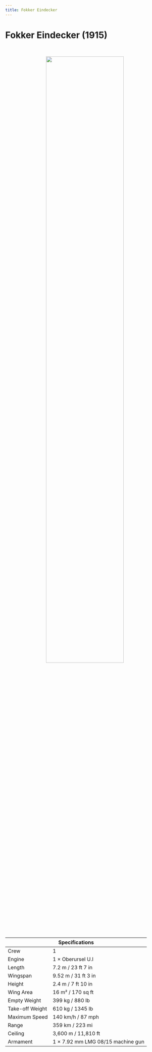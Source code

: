 ```yaml
---
title: Fokker Eindecker
---
```


<h1 class="center-header">Fokker Eindecker (1915)</h1>

<br>

<p align="center">
  <img src="../images/fokker_eindecker.jpg" width="70%">
</p>

<br>

<table class="table_component">
  <thead>
    <tr>
      <th colspan="2" class="header">Specifications</th>
    </tr>
  </thead>
  <tbody>
    <tr>
      <td>Crew</td>
      <td>1</td>
    </tr>
    <tr>
      <td>Engine</td>
      <td>1 × Oberursel U.I</td>
    </tr>
    <tr>
      <td>Length</td>
      <td>7.2 m / 23 ft 7 in</td>
    </tr>
    <tr>
      <td>Wingspan</td>
      <td>9.52 m / 31 ft 3 in</td>
    </tr>
    <tr>
      <td>Height</td>
      <td>2.4 m / 7 ft 10 in</td>
    </tr>
    <tr>
      <td>Wing Area</td>
      <td>16 m² / 170 sq ft</td>
    </tr>
    <tr>
      <td>Empty Weight</td>
      <td>399 kg / 880 lb</td>
    </tr>
    <tr>
      <td>Take-off Weight</td>
      <td>610 kg / 1345 lb</td>
    </tr>
    <tr>
      <td>Maximum Speed</td>
      <td>140 km/h / 87 mph</td>
    </tr>
    <tr>
      <td>Range</td>
      <td>359 km / 223 mi</td>
    </tr>
    <tr>
      <td>Ceiling</td>
      <td>3,600 m / 11,810 ft</td>
    </tr>
    <tr>
      <td>Armament</td>
      <td>1 × 7.92 mm LMG 08/15 machine gun</td>
    </tr>
  </tbody>
</table>

<br>